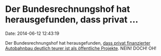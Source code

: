 Der Bundesrechnungshof hat herausgefunden, dass privat \...
===========================================================

Date: 2014-06-12 12:43:19

Der Bundesrechnungshof hat herausgefunden, [dass privat finanzierter
Autobahnbau deutlich teurer ist als öffentliche
Projekte](http://spiegel.de/article.do?id=974654). NEIN! DOCH! OH!
